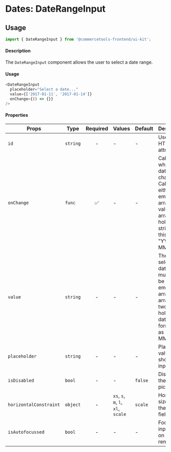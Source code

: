 # Dates: DateRangeInput

## Usage

```js
import { DateRangeInput } from '@commercetools-frontend/ui-kit';
```

#### Description

The `DateRangeInput` component allows the user to select a date range.

#### Usage

```js
<DateRangeInput
  placeholder="Select a date..."
  value={['2017-01-11', '2017-01-14']}
  onChange={() => {}}
/>
```

#### Properties

| Props                  | Type     | Required | Values                             | Default | Description                                                                                                                                   |
| ---------------------- | -------- | :------: | ---------------------------------- | ------- | --------------------------------------------------------------------------------------------------------------------------------------------- |
| `id`                   | `string` |    -     | -                                  | -       | Used as the HTML `id` attribute.                                                                                                              |
| `onChange`             | `func`   |    ✅    | -                                  | -       | Called when the date range changes. Called with either an empty array (no value) or an array holding two string in this format: "YYYY-MM-DD". |
| `value`                | `string` |    -     | -                                  | -       | The selected date range, must either be an empty array or an array of two strings holding dates formatted as "YYYY-MM-DD".                    |
| `placeholder`          | `string` |    -     | -                                  | -       | Placeholder value to show in the input field                                                                                                  |
| `isDisabled`           | `bool`   |    -     | -                                  | `false` | Disables the date picker                                                                                                                      |
| `horizontalConstraint` | `object` |    -     | `xs`, `s`, `m`, `l`, `xl`, `scale` | `scale` | Horizontal size limit of the input field.                                                                                                     |
| `isAutofocussed`       | `bool`   |    -     | -                                  | -       | Focus the input field on initial render                                                                                                       |
